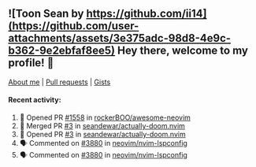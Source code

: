 ## ![Toon Sean by https://github.com/ii14](https://github.com/user-attachments/assets/3e375adc-98d8-4e9c-b362-9e2ebfaf8ee5) Hey there, welcome to my profile! 👋

[About me](https://seandewar.github.io/)
 | [Pull requests](https://github.com/search?p=1&q=author%3Aseandewar+is%3Apr)
 | [Gists](https://gist.github.com/seandewar)

#### Recent activity:

<!--START_SECTION:activity-->
1. 💪 Opened PR [#1558](https://github.com/rockerBOO/awesome-neovim/pull/1558) in [rockerBOO/awesome-neovim](https://github.com/rockerBOO/awesome-neovim)
2. 🎉 Merged PR [#3](https://github.com/seandewar/actually-doom.nvim/pull/3) in [seandewar/actually-doom.nvim](https://github.com/seandewar/actually-doom.nvim)
3. 💪 Opened PR [#3](https://github.com/seandewar/actually-doom.nvim/pull/3) in [seandewar/actually-doom.nvim](https://github.com/seandewar/actually-doom.nvim)
4. 🗣 Commented on [#3880](https://github.com/neovim/nvim-lspconfig/issues/3880#issuecomment-2927685950) in [neovim/nvim-lspconfig](https://github.com/neovim/nvim-lspconfig)
5. 🗣 Commented on [#3880](https://github.com/neovim/nvim-lspconfig/issues/3880#issuecomment-2927524742) in [neovim/nvim-lspconfig](https://github.com/neovim/nvim-lspconfig)
<!--END_SECTION:activity-->
